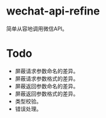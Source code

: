 # wechat-api-refine
简单从容地调用微信API。

# Todo

* 屏蔽请求参数命名的差异。
* 屏蔽请求参数格式的差异。
* 屏蔽返回参数命名的差异。
* 屏蔽返回参数格式的差异。
* 类型校验。
* 错误处理。
